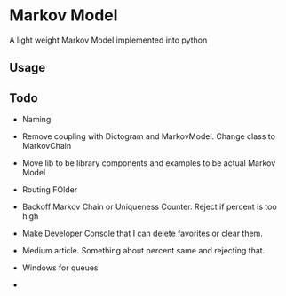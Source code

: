 # Markov Model

A light weight Markov Model implemented into python

## Usage


## Todo

- Naming
- Remove coupling with Dictogram and MarkovModel. Change class to MarkovChain
- Move lib to be library components and examples to be actual Markov Model
- Routing FOlder
- Backoff Markov Chain or Uniqueness Counter. Reject if percent is too high
- Make Developer Console that I can delete favorites or clear them.
- Medium article. Something about percent same and rejecting that. 
- Windows for queues

- 